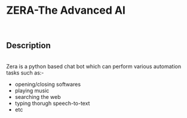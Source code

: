 <h1>ZERA-The Advanced AI</h1>
<br>
<h2>Description</h2>
<br>
Zera is a python based chat bot which can perform various automation tasks such as:- 
<ul>
  <li>opening/closing softwares</li>
  <li>playing music</li>
  <li>searching the web</li>
  <li>typing thorugh speech-to-text</li>
  <li>etc</li>
</ul>
